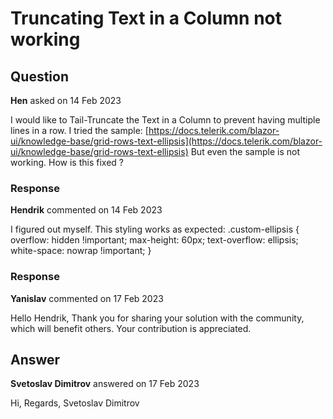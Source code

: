 # Truncating Text in a Column not working

## Question

**Hen** asked on 14 Feb 2023

I would like to Tail-Truncate the Text in a Column to prevent having multiple lines in a row. I tried the sample: [https://docs.telerik.com/blazor-ui/knowledge-base/grid-rows-text-ellipsis](https://docs.telerik.com/blazor-ui/knowledge-base/grid-rows-text-ellipsis) But even the sample is not working. How is this fixed ?

### Response

**Hendrik** commented on 14 Feb 2023

I figured out myself. This styling works as expected: .custom-ellipsis { overflow: hidden !important; max-height: 60px; text-overflow: ellipsis; white-space: nowrap !important; }

### Response

**Yanislav** commented on 17 Feb 2023

Hello Hendrik, Thank you for sharing your solution with the community, which will benefit others. Your contribution is appreciated.

## Answer

**Svetoslav Dimitrov** answered on 17 Feb 2023

Hi, Regards, Svetoslav Dimitrov
